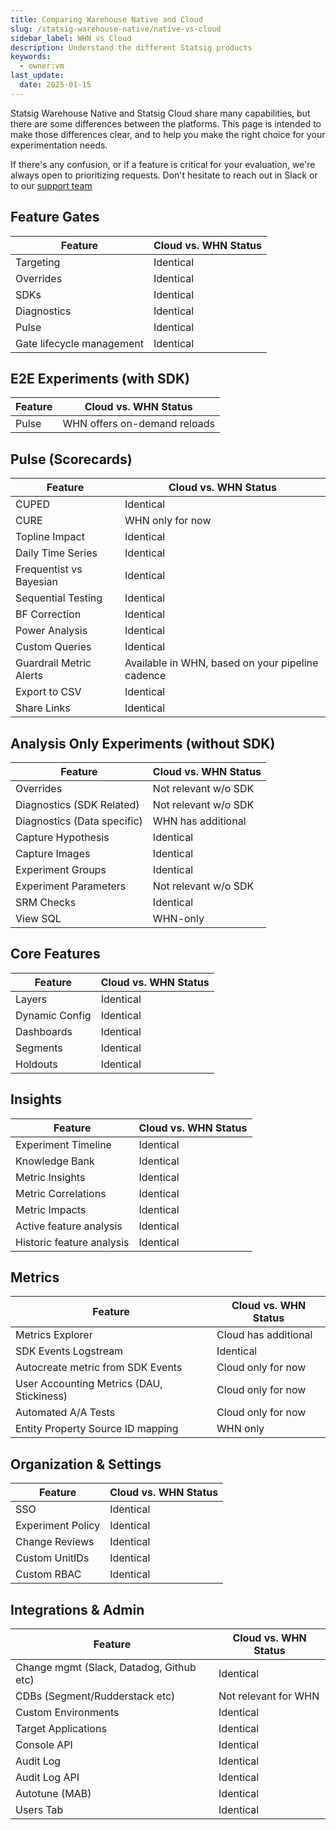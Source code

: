 ```yaml
---
title: Comparing Warehouse Native and Cloud
slug: /statsig-warehouse-native/native-vs-cloud
sidebar_label: WHN vs Cloud
description: Understand the different Statsig products
keywords:
  - owner:vm
last_update:
  date: 2025-01-15
---
```


Statsig Warehouse Native and Statsig Cloud share many capabilities, but there are some differences between the platforms. This page is intended to make those differences clear, and to help you make the right choice for your experimentation needs.

If there's any confusion, or if a feature is critical for your evaluation, we're always open to prioritizing requests. Don't hesitate to reach out in Slack or to our [support team](mailto:support@statsig.com)

## Feature Gates

| Feature                   | Cloud vs. WHN Status |
| ------------------------- | -------------------- |
| Targeting                 | Identical            |
| Overrides                 | Identical            |
| SDKs                      | Identical            |
| Diagnostics               | Identical            |
| Pulse                     | Identical            |
| Gate lifecycle management | Identical            |

## E2E Experiments (with SDK)

| Feature | Cloud vs. WHN Status         |
| ------- | ---------------------------- |
| Pulse   | WHN offers on-demand reloads |

## Pulse (Scorecards)

| Feature                 | Cloud vs. WHN Status                             |
| ----------------------- | ------------------------------------------------ |
| CUPED                   | Identical                                        |
| CURE                    | WHN only for now                                 |
| Topline Impact          | Identical                                        |
| Daily Time Series       | Identical                                        |
| Frequentist vs Bayesian | Identical                                        |
| Sequential Testing      | Identical                                        |
| BF Correction           | Identical                                        |
| Power Analysis          | Identical                                        |
| Custom Queries          | Identical                                        |
| Guardrail Metric Alerts | Available in WHN, based on your pipeline cadence |
| Export to CSV           | Identical                                        |
| Share Links             | Identical                                        |

## Analysis Only Experiments (without SDK)

| Feature                     | Cloud vs. WHN Status |
| --------------------------- | -------------------- |
| Overrides                   | Not relevant w/o SDK |
| Diagnostics (SDK Related)   | Not relevant w/o SDK |
| Diagnostics (Data specific) | WHN has additional   |
| Capture Hypothesis          | Identical            |
| Capture Images              | Identical            |
| Experiment Groups           | Identical            |
| Experiment Parameters       | Not relevant w/o SDK |
| SRM Checks                  | Identical            |
| View SQL                    | WHN-only             |

## Core Features

| Feature        | Cloud vs. WHN Status |
| -------------- | -------------------- |
| Layers         | Identical            |
| Dynamic Config | Identical            |
| Dashboards     | Identical            |
| Segments       | Identical            |
| Holdouts       | Identical            |

## Insights

| Feature                   | Cloud vs. WHN Status |
| ------------------------- | -------------------- |
| Experiment Timeline       | Identical            |
| Knowledge Bank            | Identical            |
| Metric Insights           | Identical            |
| Metric Correlations       | Identical            |
| Metric Impacts            | Identical            |
| Active feature analysis   | Identical            |
| Historic feature analysis | Identical            |

## Metrics

| Feature                                   | Cloud vs. WHN Status |
| ----------------------------------------- | -------------------- |
| Metrics Explorer                          | Cloud has additional |
| SDK Events Logstream                      | Identical            |
| Autocreate metric from SDK Events         | Cloud only for now   |
| User Accounting Metrics (DAU, Stickiness) | Cloud only for now   |
| Automated A/A Tests                       | Cloud only for now   |
| Entity Property Source ID mapping         | WHN only             |

## Organization & Settings

| Feature           | Cloud vs. WHN Status |
| ----------------- | -------------------- |
| SSO               | Identical            |
| Experiment Policy | Identical            |
| Change Reviews    | Identical            |
| Custom UnitIDs    | Identical            |
| Custom RBAC       | Identical            |

## Integrations & Admin

| Feature                                  | Cloud vs. WHN Status |
| ---------------------------------------- | -------------------- |
| Change mgmt (Slack, Datadog, Github etc) | Identical            |
| CDBs (Segment/Rudderstack etc)           | Not relevant for WHN |
| Custom Environments                      | Identical            |
| Target Applications                      | Identical            |
| Console API                              | Identical            |
| Audit Log                                | Identical            |
| Audit Log API                            | Identical            |
| Autotune (MAB)                           | Identical            |
| Users Tab                                | Identical            |
